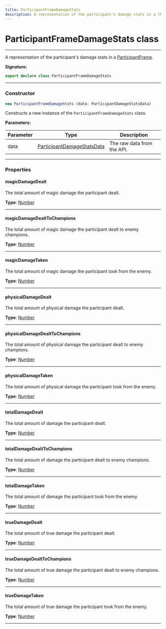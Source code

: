 ```yaml
---
title: ParticipantFrameDamageStats
description: A representation of the participant's damage stats in a [ParticipantFrame](/api/participantframe#).
---
```


# ParticipantFrameDamageStats class

---

A representation of the participant's damage stats in a [ParticipantFrame](/api/participantframe#).

**Signature:**

```ts
export declare class ParticipantFrameDamageStats 
```

---

### Constructor

```ts
new ParticipantFrameDamageStats (data: ParticipantDamageStatsData)
```

Constructs a new instance of the `ParticipantFrameDamageStats` class.

**Parameters:**

| Parameter | Type | Description |
| --------- | ---- | ----------- |
| data | [ParticipantDamageStatsData](/api/participantdamagestatsdata) | The raw data from the API. |
---

### Properties

#### magicDamageDealt

The total amount of magic damage the participant dealt.



**Type**: [Number](https://developer.mozilla.org/en-US/docs/Web/JavaScript/Reference/Global_Objects/Number)

---

#### magicDamageDealtToChampions

The total amount of magic damage the participant dealt to enemy champions.



**Type**: [Number](https://developer.mozilla.org/en-US/docs/Web/JavaScript/Reference/Global_Objects/Number)

---

#### magicDamageTaken

The total amount of magic damage the participant took from the enemy.



**Type**: [Number](https://developer.mozilla.org/en-US/docs/Web/JavaScript/Reference/Global_Objects/Number)

---

#### physicalDamageDealt

The total amount of physical damage the participant dealt.



**Type**: [Number](https://developer.mozilla.org/en-US/docs/Web/JavaScript/Reference/Global_Objects/Number)

---

#### physicalDamageDealtToChampions

The total amount of physical damage the participant dealt to enemy champions.



**Type**: [Number](https://developer.mozilla.org/en-US/docs/Web/JavaScript/Reference/Global_Objects/Number)

---

#### physicalDamageTaken

The total amount of physical damage the participant took from the enemy.



**Type**: [Number](https://developer.mozilla.org/en-US/docs/Web/JavaScript/Reference/Global_Objects/Number)

---

#### totalDamageDealt

The total amount of damage the participant dealt.



**Type**: [Number](https://developer.mozilla.org/en-US/docs/Web/JavaScript/Reference/Global_Objects/Number)

---

#### totalDamageDealtToChampions

The total amount of damage the participant dealt to enemy champions.



**Type**: [Number](https://developer.mozilla.org/en-US/docs/Web/JavaScript/Reference/Global_Objects/Number)

---

#### totalDamageTaken

The total amount of damage the participant took from the enemy.



**Type**: [Number](https://developer.mozilla.org/en-US/docs/Web/JavaScript/Reference/Global_Objects/Number)

---

#### trueDamageDealt

The total amount of true damage the participant dealt.



**Type**: [Number](https://developer.mozilla.org/en-US/docs/Web/JavaScript/Reference/Global_Objects/Number)

---

#### trueDamageDealtToChampions

The total amount of true damage the participant dealt to enemy champions.



**Type**: [Number](https://developer.mozilla.org/en-US/docs/Web/JavaScript/Reference/Global_Objects/Number)

---

#### trueDamageTaken

The total amount of true damage the participant took from the enemy.



**Type**: [Number](https://developer.mozilla.org/en-US/docs/Web/JavaScript/Reference/Global_Objects/Number)

---

